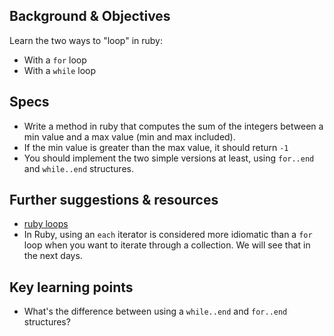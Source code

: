 ## Background & Objectives

Learn the two ways to "loop" in ruby:

- With a `for` loop
- With a `while` loop

## Specs

- Write a method in ruby that computes the sum of the integers between a min value and a max value (min and max included).
- If the min value is greater than the max value, it should return `-1`
- You should implement the two simple versions at least, using `for..end` and `while..end` structures.

## Further suggestions & resources

- [ruby loops](http://www.tutorialspoint.com/ruby/ruby_loops.htm)
- In Ruby, using an `each` iterator is considered more idiomatic than a `for` loop when you want to iterate through a collection. We will see that in the next days.

## Key learning points

- What's the difference between using a `while..end` and `for..end` structures?
